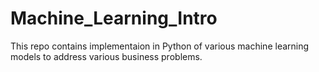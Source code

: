 # Machine_Learning_Intro

This repo contains implementaion in Python of various machine learning models to address various business problems.
